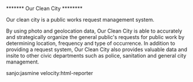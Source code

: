 ******* Our Clean City ********

Our clean city is a public works request management system.

By using photo and geolocation data, Our Clean City is able to accurately and strategically organize the general public's requests for public work by determining location, frequency and type of occurrence. In addition to providing a request system, Our Clean City also provides valuable data and insite to other civic departments such as police, sanitation and general city management.



sanjo:jasmine
velocity:html-reporter